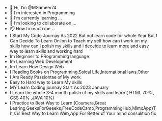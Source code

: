 - 👋 Hi, I’m @MSameer74
- 👀 I’m interested in Programming
- 🌱 I’m currently learning ...
- 💞️ I’m looking to collaborate on ...
- 📫 How to reach me ...
- I Start My Code Journay As 2022 But not learn code for whole Year But I Can Decide To Learn Onlion to Teach my self how can i work on my skills how can i polish my skills and i deceide to learn more and easy way to learn skills and working hard
- Im Beginner to PRogramming language
- Im Learning Web Development
- Im Learn How Design Web
- I Reading Books on Programming,Soical Life,International laws,Other
- I Am Ready Passiontae of My work
- Easy to Hard way to Learn My skills
- MY  Learn Coding journay Start As 2023 January
- I Learn the whole 3-4 month polish of my skills and learn ( HTML 70% , CSS 40% ,JAVA 10%)
- I Practice to  Best Way to Learn (Coursera,Great Learing,GeeksForGeeeks,FreeCodeCamp,ProgrammingHub,MimoApp)This is Best Way to Learn Web,App For Better of Your mind consulition fix
<!---
MSameer74/MSameer74 is a ✨ special ✨ repository because its `README.md` (this file) appears on your GitHub profile.
You can click the Preview link to take a look at your changes.
--->

